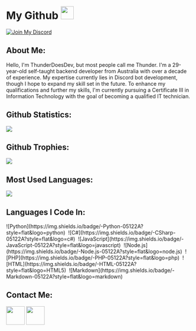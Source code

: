 <h1>My Github <img src="https://cdn.discordapp.com/emojis/1055063219800117268.gif" height="35px"></h1>

[![Join My Discord](https://img.shields.io/badge/-Discord-05122A?style=flat&logo=discord)](https://discord.gg/thunderdoesdev)

<h2>About Me:</h2>
<p>Hello, I'm ThunderDoesDev, but most people call me Thunder. I'm a 29-year-old self-taught backend developer from Australia with over a decade of experience. My expertise currently lies in Discord bot development, though I hope to expand my skill set in the future. To enhance my qualifications and further my skills, I'm currently pursuing a Certificate III in Information Technology with the goal of becoming a qualified IT technician.</p>

<h2>Github Statistics:</h2>
<img src="https://github-readme-stats.vercel.app/api?username=ThunderDoesDev&show_icons=true&theme=radical">

<h2>Github Trophies:</h2>
<img src="https://github-profile-trophy.vercel.app/?username=ThunderDoesDev&rank=SS,S,AAA,AA,A,B,C&row=1&id=">

<h2>Most Used Languages:</h2>
<img src="https://github-readme-stats.vercel.app/api/top-langs/?username=ThunderDoesDev&theme=radical&layout=compact">

<h2>Languages I Code In:</h2>
![Python](https://img.shields.io/badge/-Python-05122A?style=flat&logo=python)&nbsp;
![C#](https://img.shields.io/badge/-CSharp-05122A?style=flat&logo=c#)&nbsp;
![JavaScript](https://img.shields.io/badge/-JavaScript-05122A?style=flat&logo=javascript)&nbsp;
![Node.js](https://img.shields.io/badge/-Node.js-05122A?style=flat&logo=node.js)&nbsp;
![PHP](https://img.shields.io/badge/-PHP-05122A?style=flat&logo=php)&nbsp;
![HTML](https://img.shields.io/badge/-HTML-05122A?style=flat&logo=HTML5)&nbsp;
![Markdown](https://img.shields.io/badge/-Markdown-05122A?style=flat&logo=markdown)&nbsp;

<h2>Contact Me:</h2>
<a href="https://discord.gg/thunderdoesdev"><img src="https://www.freepnglogos.com/uploads/discord-logo-png/discord-logo-logodownload-download-logotipos-1.png" height="50px"></a> 
<a href="https://twitter.com/thunderdoesdev"><img src="https://1000logos.net/wp-content/uploads/2017/06/Twitter-Log%D0%BE-500x281.png" height="50px"></a>